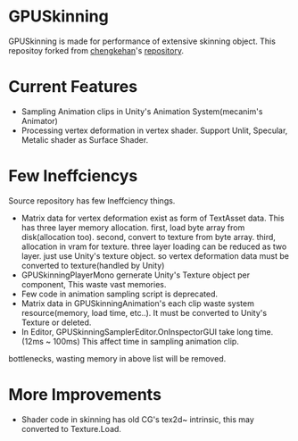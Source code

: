 # GPUSkinning

GPUSkinning is made for performance of extensive skinning object. This repositoy forked from [chengkehan](https://github.com/chengkehan)'s [repository](https://github.com/chengkehan/GPUSkinning).

# Current Features

 - Sampling Animation clips in Unity's Animation System(mecanim's Animator)
 - Processing vertex deformation in vertex shader. Support Unlit, Specular, Metalic shader as Surface Shader.

# Few Ineffciencys

Source repository has few Ineffciency things.  

 - Matrix data for vertex deformation exist as form of TextAsset data. This has three layer memory allocation. first, load byte array from disk(allocation too). second, convert to texture from byte array. third, allocation in vram for texture. three layer loading can be reduced as two layer. just use Unity's texture object. so vertex deformation data must be converted to texture(handled by Unity)
 - GPUSkinningPlayerMono gernerate Unity's Texture object per component, This waste vast memories.
 - Few code in animation sampling script is deprecated.
 - Matrix data in GPUSkinningAnimation's each clip waste system resource(memory, load time, etc..). It must be converted to Unity's Texture or deleted.
 - In Editor, GPUSkinningSamplerEditor.OnInspectorGUI take long time.(12ms ~ 100ms) This affect time in sampling animation clip.

bottlenecks, wasting memory in above list will be removed.

# More Improvements 

 - Shader code in skinning has old CG's tex2d~ intrinsic, this may converted to Texture.Load.